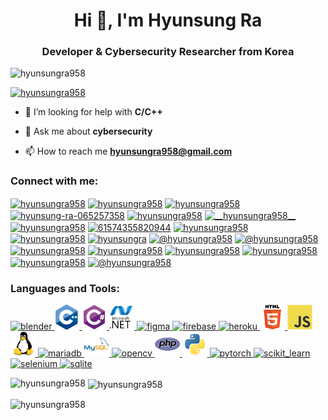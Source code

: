 <h1 align="center">Hi 👋, I'm Hyunsung Ra</h1>
<h3 align="center">Developer & Cybersecurity Researcher from Korea</h3>

<p align="left"> <img src="https://komarev.com/ghpvc/?username=hyunsungra958&label=Profile%20views&color=0e75b6&style=flat" alt="hyunsungra958" /> </p>

<p align="left"> <a href="https://github.com/ryo-ma/github-profile-trophy"><img src="https://github-profile-trophy.vercel.app/?username=hyunsungra958" alt="hyunsungra958" /></a> </p>

- 🤝 I’m looking for help with **C/C++**

- 💬 Ask me about **cybersecurity**

- 📫 How to reach me **hyunsungra958@gmail.com**

<h3 align="left">Connect with me:</h3>
<p align="left">
<a href="https://codepen.io/hyunsungra958" target="blank"><img align="center" src="https://raw.githubusercontent.com/rahuldkjain/github-profile-readme-generator/master/src/images/icons/Social/codepen.svg" alt="hyunsungra958" height="30" width="40" /></a>
<a href="https://dev.to/hyunsungra958" target="blank"><img align="center" src="https://raw.githubusercontent.com/rahuldkjain/github-profile-readme-generator/master/src/images/icons/Social/devto.svg" alt="hyunsungra958" height="30" width="40" /></a>
<a href="https://twitter.com/hyunsungra958" target="blank"><img align="center" src="https://raw.githubusercontent.com/rahuldkjain/github-profile-readme-generator/master/src/images/icons/Social/twitter.svg" alt="hyunsungra958" height="30" width="40" /></a>
<a href="https://linkedin.com/in/hyunsung-ra-065257358" target="blank"><img align="center" src="https://raw.githubusercontent.com/rahuldkjain/github-profile-readme-generator/master/src/images/icons/Social/linked-in-alt.svg" alt="hyunsung-ra-065257358" height="30" width="40" /></a>
<a href="https://stackoverflow.com/users/hyunsungra958" target="blank"><img align="center" src="https://raw.githubusercontent.com/rahuldkjain/github-profile-readme-generator/master/src/images/icons/Social/stack-overflow.svg" alt="hyunsungra958" height="30" width="40" /></a>
<a href="https://codesandbox.com/__hyunsungra958__" target="blank"><img align="center" src="https://raw.githubusercontent.com/rahuldkjain/github-profile-readme-generator/master/src/images/icons/Social/codesandbox.svg" alt="__hyunsungra958__" height="30" width="40" /></a>
<a href="https://kaggle.com/hyunsungra958" target="blank"><img align="center" src="https://raw.githubusercontent.com/rahuldkjain/github-profile-readme-generator/master/src/images/icons/Social/kaggle.svg" alt="hyunsungra958" height="30" width="40" /></a>
<a href="https://fb.com/61574355820944" target="blank"><img align="center" src="https://raw.githubusercontent.com/rahuldkjain/github-profile-readme-generator/master/src/images/icons/Social/facebook.svg" alt="61574355820944" height="30" width="40" /></a>
<a href="https://instagram.com/hyunsungra958" target="blank"><img align="center" src="https://raw.githubusercontent.com/rahuldkjain/github-profile-readme-generator/master/src/images/icons/Social/instagram.svg" alt="hyunsungra958" height="30" width="40" /></a>
<a href="https://dribbble.com/hyunsungra958" target="blank"><img align="center" src="https://raw.githubusercontent.com/rahuldkjain/github-profile-readme-generator/master/src/images/icons/Social/dribbble.svg" alt="hyunsungra958" height="30" width="40" /></a>
<a href="https://www.behance.net/hyunsungra" target="blank"><img align="center" src="https://raw.githubusercontent.com/rahuldkjain/github-profile-readme-generator/master/src/images/icons/Social/behance.svg" alt="hyunsungra" height="30" width="40" /></a>
<a href="https://hashnode.com/@hyunsungra958" target="blank"><img align="center" src="https://raw.githubusercontent.com/rahuldkjain/github-profile-readme-generator/master/src/images/icons/Social/hashnode.svg" alt="@hyunsungra958" height="30" width="40" /></a>
<a href="https://medium.com/@hyunsungra958" target="blank"><img align="center" src="https://raw.githubusercontent.com/rahuldkjain/github-profile-readme-generator/master/src/images/icons/Social/medium.svg" alt="@hyunsungra958" height="30" width="40" /></a>
<a href="https://www.youtube.com/c/hyunsungra958" target="blank"><img align="center" src="https://raw.githubusercontent.com/rahuldkjain/github-profile-readme-generator/master/src/images/icons/Social/youtube.svg" alt="hyunsungra958" height="30" width="40" /></a>
<a href="https://www.codechef.com/users/hyunsungra958" target="blank"><img align="center" src="https://cdn.jsdelivr.net/npm/simple-icons@3.1.0/icons/codechef.svg" alt="hyunsungra958" height="30" width="40" /></a>
<a href="https://www.hackerrank.com/hyunsungra958" target="blank"><img align="center" src="https://raw.githubusercontent.com/rahuldkjain/github-profile-readme-generator/master/src/images/icons/Social/hackerrank.svg" alt="hyunsungra958" height="30" width="40" /></a>
<a href="https://codeforces.com/profile/hyunsungra958" target="blank"><img align="center" src="https://raw.githubusercontent.com/rahuldkjain/github-profile-readme-generator/master/src/images/icons/Social/codeforces.svg" alt="hyunsungra958" height="30" width="40" /></a>
<a href="https://www.leetcode.com/hyunsungra958" target="blank"><img align="center" src="https://raw.githubusercontent.com/rahuldkjain/github-profile-readme-generator/master/src/images/icons/Social/leet-code.svg" alt="hyunsungra958" height="30" width="40" /></a>
<a href="https://www.hackerearth.com/@hyunsungra958" target="blank"><img align="center" src="https://raw.githubusercontent.com/rahuldkjain/github-profile-readme-generator/master/src/images/icons/Social/hackerearth.svg" alt="@hyunsungra958" height="30" width="40" /></a>
</p>

<h3 align="left">Languages and Tools:</h3>
<p align="left"> <a href="https://www.blender.org/" target="_blank" rel="noreferrer"> <img src="https://download.blender.org/branding/community/blender_community_badge_white.svg" alt="blender" width="40" height="40"/> </a> <a href="https://www.w3schools.com/cpp/" target="_blank" rel="noreferrer"> <img src="https://raw.githubusercontent.com/devicons/devicon/master/icons/cplusplus/cplusplus-original.svg" alt="cplusplus" width="40" height="40"/> </a> <a href="https://www.w3schools.com/cs/" target="_blank" rel="noreferrer"> <img src="https://raw.githubusercontent.com/devicons/devicon/master/icons/csharp/csharp-original.svg" alt="csharp" width="40" height="40"/> </a> <a href="https://dotnet.microsoft.com/" target="_blank" rel="noreferrer"> <img src="https://raw.githubusercontent.com/devicons/devicon/master/icons/dot-net/dot-net-original-wordmark.svg" alt="dotnet" width="40" height="40"/> </a> <a href="https://www.figma.com/" target="_blank" rel="noreferrer"> <img src="https://www.vectorlogo.zone/logos/figma/figma-icon.svg" alt="figma" width="40" height="40"/> </a> <a href="https://firebase.google.com/" target="_blank" rel="noreferrer"> <img src="https://www.vectorlogo.zone/logos/firebase/firebase-icon.svg" alt="firebase" width="40" height="40"/> </a> <a href="https://heroku.com" target="_blank" rel="noreferrer"> <img src="https://www.vectorlogo.zone/logos/heroku/heroku-icon.svg" alt="heroku" width="40" height="40"/> </a> <a href="https://www.w3.org/html/" target="_blank" rel="noreferrer"> <img src="https://raw.githubusercontent.com/devicons/devicon/master/icons/html5/html5-original-wordmark.svg" alt="html5" width="40" height="40"/> </a> <a href="https://developer.mozilla.org/en-US/docs/Web/JavaScript" target="_blank" rel="noreferrer"> <img src="https://raw.githubusercontent.com/devicons/devicon/master/icons/javascript/javascript-original.svg" alt="javascript" width="40" height="40"/> </a> <a href="https://www.linux.org/" target="_blank" rel="noreferrer"> <img src="https://raw.githubusercontent.com/devicons/devicon/master/icons/linux/linux-original.svg" alt="linux" width="40" height="40"/> </a> <a href="https://mariadb.org/" target="_blank" rel="noreferrer"> <img src="https://www.vectorlogo.zone/logos/mariadb/mariadb-icon.svg" alt="mariadb" width="40" height="40"/> </a> <a href="https://www.mysql.com/" target="_blank" rel="noreferrer"> <img src="https://raw.githubusercontent.com/devicons/devicon/master/icons/mysql/mysql-original-wordmark.svg" alt="mysql" width="40" height="40"/> </a> <a href="https://opencv.org/" target="_blank" rel="noreferrer"> <img src="https://www.vectorlogo.zone/logos/opencv/opencv-icon.svg" alt="opencv" width="40" height="40"/> </a> <a href="https://www.php.net" target="_blank" rel="noreferrer"> <img src="https://raw.githubusercontent.com/devicons/devicon/master/icons/php/php-original.svg" alt="php" width="40" height="40"/> </a> <a href="https://www.python.org" target="_blank" rel="noreferrer"> <img src="https://raw.githubusercontent.com/devicons/devicon/master/icons/python/python-original.svg" alt="python" width="40" height="40"/> </a> <a href="https://pytorch.org/" target="_blank" rel="noreferrer"> <img src="https://www.vectorlogo.zone/logos/pytorch/pytorch-icon.svg" alt="pytorch" width="40" height="40"/> </a> <a href="https://scikit-learn.org/" target="_blank" rel="noreferrer"> <img src="https://upload.wikimedia.org/wikipedia/commons/0/05/Scikit_learn_logo_small.svg" alt="scikit_learn" width="40" height="40"/> </a> <a href="https://www.selenium.dev" target="_blank" rel="noreferrer"> <img src="https://raw.githubusercontent.com/detain/svg-logos/780f25886640cef088af994181646db2f6b1a3f8/svg/selenium-logo.svg" alt="selenium" width="40" height="40"/> </a> <a href="https://www.sqlite.org/" target="_blank" rel="noreferrer"> <img src="https://www.vectorlogo.zone/logos/sqlite/sqlite-icon.svg" alt="sqlite" width="40" height="40"/> </a> </p>

<p><img align="left" src="https://github-readme-stats.vercel.app/api/top-langs?username=hyunsungra958&show_icons=true&locale=en&layout=compact" alt="hyunsungra958" /></p>

<p>&nbsp;<img align="center" src="https://github-readme-stats.vercel.app/api?username=hyunsungra958&show_icons=true&locale=en" alt="hyunsungra958" /></p>

<p><img align="center" src="https://github-readme-streak-stats.herokuapp.com/?user=hyunsungra958&" alt="hyunsungra958" /></p>
